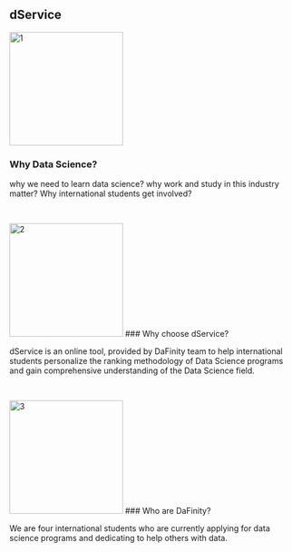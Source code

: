 ## dService

<a href="{{ site.baseurl }}/whydatascience"><img src="https://user-images.githubusercontent.com/101531662/220003376-a59fc32e-be7e-42ec-b8c7-f495e3057801.png " alt="1" width="200" ></a>

### Why Data Science?
<!-- <p style="text-align: center; padding: 20px 0px 20px 0px;"> test inline css </p> -->
<p style="padding: 0px 0px 30px 0px;">why we need to learn data science? why work and study in this industry matter? Why international students get involved?</p>


<img src="https://user-images.githubusercontent.com/101531662/220003427-5d3d12a0-6000-4ba1-82e1-509752bc03c8.png" alt="2" width="200">
### Why choose dService?
<p style="padding: 0px 0px 30px 0px;">dService is an online tool, provided by DaFinity team to help international students personalize the ranking methodology of Data Science programs and gain comprehensive understanding of the Data Science field.</p>

<img src="https://user-images.githubusercontent.com/101531662/220003457-acab3ea2-47e1-4923-b1d7-964e07990e56.png" alt="3" width="200">
### Who are DaFinity?
<p style="padding: 0px 0px 30px 0px;">We are four international students who are currently applying for data science programs and dedicating to help others with data. </p>
